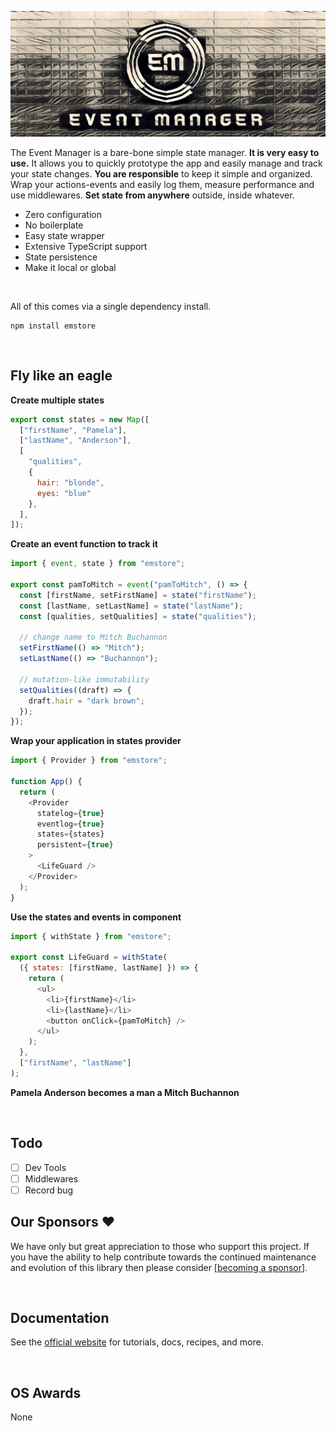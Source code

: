 ![alt text](https://raw.githubusercontent.com/nikolamar/em/master/.assets/em.png)

<p>The Event Manager is a bare-bone simple state manager. <strong>It is very easy to use.</strong> It allows you to quickly prototype the app and easily manage and track your state changes. <strong>You are responsible</strong> to keep it simple and organized. Wrap your actions-events and easily log them, measure performance and use middlewares. <strong>Set state from anywhere</strong> outside, inside whatever.</p>

<ul>
  <li>Zero configuration</li>
  <li>No boilerplate</li>
  <li>Easy state wrapper</li>
  <li>Extensive TypeScript support</li>
  <li>State persistence</li>
  <li>Make it local or global</li>
</ul>

<p>&nbsp;</p>

All of this comes via a single dependency install.

```
npm install emstore
```

<p>&nbsp;</p>

## Fly like an eagle

**Create multiple states**

```javascript
export const states = new Map([
  ["firstName", "Pamela"],
  ["lastName", "Anderson"],
  [
    "qualities",
    {
      hair: "blonde",
      eyes: "blue" 
    },
  ],
]);
```

**Create an event function to track it**

```javascript
import { event, state } from "emstore";

export const pamToMitch = event("pamToMitch", () => {
  const [firstName, setFirstName] = state("firstName");
  const [lastName, setLastName] = state("lastName");
  const [qualities, setQualities] = state("qualities");

  // change name to Mitch Buchannon
  setFirstName(() => "Mitch");
  setLastName(() => "Buchannon");

  // mutation-like immutability
  setQualities((draft) => {
    draft.hair = "dark brown";
  });
});
```

**Wrap your application in states provider**

```javascript
import { Provider } from "emstore";

function App() {
  return (
    <Provider
      statelog={true}
      eventlog={true}
      states={states}
      persistent={true}
    >
      <LifeGuard />
    </Provider>
  );
}
```

**Use the states and events in component**

```javascript
import { withState } from "emstore";

export const LifeGuard = withState(
  ({ states: [firstName, lastName] }) => {
    return (
      <ul>
        <li>{firstName}</li>
        <li>{lastName}</li>
        <button onClick={pamToMitch} />
      </ul>
    );
  },
  ["firstName", "lastName"]
);
```

**Pamela Anderson becomes a man a Mitch Buchannon**

<p>&nbsp;</p>

## Todo

- [ ] Dev Tools
- [ ] Middlewares
- [ ] Record bug

## Our Sponsors ❤️

We have only but great appreciation to those who support this project. If you
have the ability to help contribute towards the continued maintenance and
evolution of this library then please consider
[[becoming a sponsor](https://github.com/nikolamar/em)].

<p>&nbsp;</p>

## Documentation

See the [official website](https://github.com/nikolamar/em) for tutorials, docs, recipes,
and more.

<p>&nbsp;</p>

## OS Awards

None
